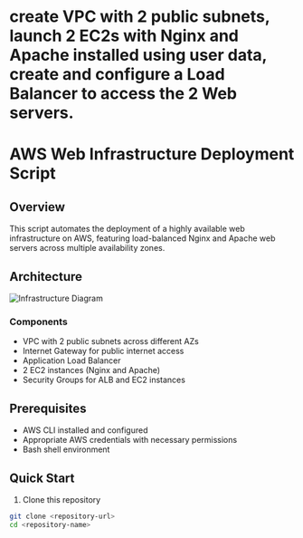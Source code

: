 # create VPC with 2 public subnets, launch 2 EC2s with Nginx and Apache installed using user data, create and configure a Load Balancer to access the 2 Web servers.

# AWS Web Infrastructure Deployment Script

## Overview
This script automates the deployment of a highly available web infrastructure on AWS, featuring load-balanced Nginx and Apache web servers across multiple availability zones.

## Architecture
![Infrastructure Diagram](https://your-image-url.com) <!-- You can add an architecture diagram later -->

### Components
- VPC with 2 public subnets across different AZs
- Internet Gateway for public internet access
- Application Load Balancer
- 2 EC2 instances (Nginx and Apache)
- Security Groups for ALB and EC2 instances

## Prerequisites
- AWS CLI installed and configured
- Appropriate AWS credentials with necessary permissions
- Bash shell environment

## Quick Start
1. Clone this repository
```bash
git clone <repository-url>
cd <repository-name>
